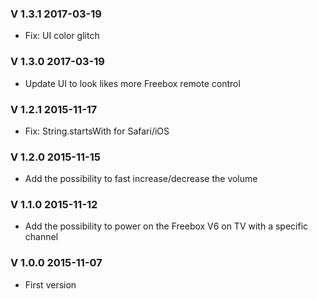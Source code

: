 ### V 1.3.1 2017-03-19
 - Fix: UI color glitch

### V 1.3.0 2017-03-19
 - Update UI to look likes more Freebox remote control

### V 1.2.1 2015-11-17
 - Fix: String.startsWith for Safari/iOS

### V 1.2.0 2015-11-15
 - Add the possibility to fast increase/decrease the volume

### V 1.1.0 2015-11-12
 - Add the possibility to power on the Freebox V6 on TV with a specific channel

### V 1.0.0 2015-11-07
 - First version